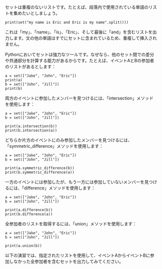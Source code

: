 セットは重複のないリストです。たとえば、段落内で使用されている単語のリストを集めたいとしましょう。

    print(set("my name is Eric and Eric is my name".split()))

これは「my」、「name」、「is」、「Eric」、そして最後に「and」を含むリストを出力します。文の他の単語はすでにセットに含まれているため、重複して挿入されません。

Pythonにおいてセットは強力なツールです。なぜなら、他のセット間での差分や共通部分を計算する能力があるからです。たとえば、イベントAとBの参加者のリストがあるとします：

    a = set(["Jake", "John", "Eric"])
    print(a)
    b = set(["John", "Jill"])
    print(b)

両方のイベントに参加したメンバーを見つけるには、「intersection」メソッドを使用します：

    a = set(["Jake", "John", "Eric"])
    b = set(["John", "Jill"])
    
    print(a.intersection(b))
    print(b.intersection(a))

どちらか片方のイベントにのみ参加したメンバーを見つけるには、「symmetric_difference」メソッドを使用します：

    a = set(["Jake", "John", "Eric"])
    b = set(["John", "Jill"])
    
    print(a.symmetric_difference(b))
    print(b.symmetric_difference(a))

一方のイベントには参加したが、もう一方には参加していないメンバーを見つけるには、「difference」メソッドを使用します：

    a = set(["Jake", "John", "Eric"])
    b = set(["John", "Jill"])
    
    print(a.difference(b))
    print(b.difference(a))

全参加者のリストを取得するには、「union」メソッドを使用します：

    a = set(["Jake", "John", "Eric"])
    b = set(["John", "Jill"])
    
    print(a.union(b))

以下の演習では、指定されたリストを使用して、イベントAからイベントBに参加しなかった全参加者を含むセットを出力してみてください。